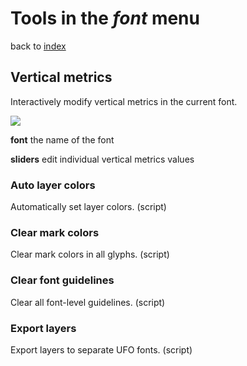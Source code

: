 Tools in the *font* menu
========================

back to [index](index.html)

## Vertical metrics

Interactively modify vertical metrics in the current font.

![](_imgs/font/verticalMetrics.png)

**font**
the name of the font

**sliders**
edit individual vertical metrics values

### Auto layer colors

Automatically set layer colors. (script)

### Clear mark colors

Clear mark colors in all glyphs. (script)

### Clear font guidelines

Clear all font-level guidelines. (script)

### Export layers

Export layers to separate UFO fonts. (script)
